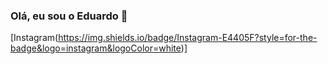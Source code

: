 ### Olá, eu sou o Eduardo 👋

[Instagram(https://img.shields.io/badge/Instagram-E4405F?style=for-the-badge&logo=instagram&logoColor=white)]
